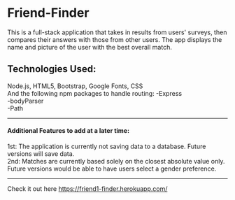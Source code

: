 # Friend-Finder

This is a full-stack application that takes in results from  users' surveys, then compares their answers with those from other users. The app displays the name and picture of the user with the best overall match.

<h2>Technologies Used:</h2>
Node.js, HTML5, Bootstrap, Google Fonts, CSS <br>
And the following npm packages to handle routing:
-Express<br>
-bodyParser<br>
-Path

<hr>

<h4>Additional Features to add at a later time:</h4>
1st: The application is currently not saving data to a database. Future versions will save data.<br>
2nd: Matches are currently based solely on the closest absolute value only.  Future versions would be able to have users select a gender preference. 

<hr>



Check it out here https://friend1-finder.herokuapp.com/
